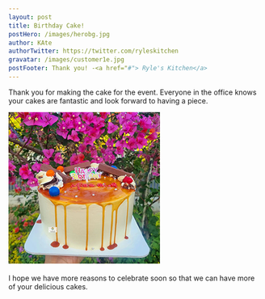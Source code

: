 ```yaml
---
layout: post
title: Birthday Cake!
postHero: /images/herobg.jpg
author: KAte
authorTwitter: https://twitter.com/ryleskitchen
gravatar: /images/customer1e.jpg
postFooter: Thank you! -<a href="#"> Ryle's Kitchen</a>
---
```



Thank you for making the cake for the event. Everyone in the office knows 
your cakes are fantastic and look forward to having a piece. 

<img class="pull-left" src="/images/cakeblog-072522.png" alt="birthday cake image"><br>
<br>
I hope we 
have more reasons to celebrate soon so that we can have more of your 
delicious cakes.